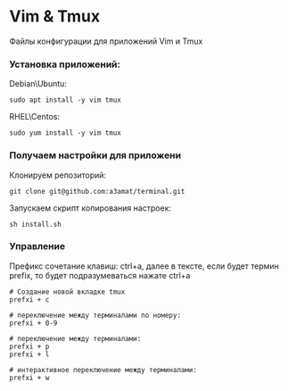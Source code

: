 # Vim & Tmux
Файлы конфигурации для приложений Vim и Tmux

### Установка приложений:
Debian\Ubuntu:
```
sudo apt install -y vim tmux
```
RHEL\Centos:
```
sudo yum install -y vim tmux
```

### Получаем настройки для приложени
Клонируем репозиторий:
```
git clone git@github.com:a3amat/terminal.git
```
Запускаем скрипт копирования настроек:
```
sh install.sh
```
### Управление
Префикс сочетание клавиш: ctrl+a, далее в тексте, если будет термин prefix, то будет подразумеваться нажате ctrl+a

```
# Создание новой вкладке tmux
prefxi + c

# переключение между терминалами по номеру:
prefxi + 0-9

# переключение между терминалами:
prefxi + p
prefxi + l

# интерактивное переключение между терминалами:
prefxi + w

```
